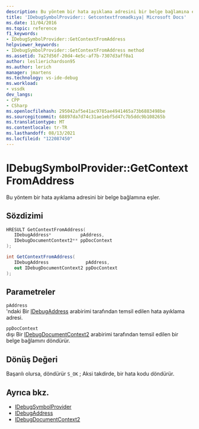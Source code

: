 ```yaml
---
description: Bu yöntem bir hata ayıklama adresini bir belge bağlamına eşler.
title: 'IDebugSymbolProvider:: Getcontextfromadkıya| Microsoft Docs'
ms.date: 11/04/2016
ms.topic: reference
f1_keywords:
- IDebugSymbolProvider::GetContextFromAddress
helpviewer_keywords:
- IDebugSymbolProvider::GetContextFromAddress method
ms.assetid: 7a27d56f-20d4-4e5c-af7b-7307d3aff0a1
author: leslierichardson95
ms.author: lerich
manager: jmartens
ms.technology: vs-ide-debug
ms.workload:
- vssdk
dev_langs:
- CPP
- CSharp
ms.openlocfilehash: 295042af5e41ac9785ae4941465a73b6883498be
ms.sourcegitcommit: 68897da7d74c31ae1ebf5d47c7b5ddc9b108265b
ms.translationtype: MT
ms.contentlocale: tr-TR
ms.lasthandoff: 08/13/2021
ms.locfileid: "122087450"
---
```

# <a name="idebugsymbolprovidergetcontextfromaddress"></a>IDebugSymbolProvider::GetContextFromAddress
Bu yöntem bir hata ayıklama adresini bir belge bağlamına eşler.

## <a name="syntax"></a>Sözdizimi

```cpp
HRESULT GetContextFromAddress( 
   IDebugAddress*           pAddress,
   IDebugDocumentContext2** ppDocContext
);
```

```csharp
int GetContextFromAddress(
   IDebugAddress              pAddress,
   out IDebugDocumentContext2 ppDocContext
);
```

## <a name="parameters"></a>Parametreler
`pAddress`\
'ndaki Bir [IDebugAddress](../../../extensibility/debugger/reference/idebugaddress.md) arabirimi tarafından temsil edilen hata ayıklama adresi.

`ppDocContext`\
dışı Bir [IDebugDocumentContext2](../../../extensibility/debugger/reference/idebugdocumentcontext2.md) arabirimi tarafından temsil edilen bir belge bağlamını döndürür.

## <a name="return-value"></a>Dönüş Değeri
 Başarılı olursa, döndürür `S_OK` ; Aksi takdirde, bir hata kodu döndürür.

## <a name="see-also"></a>Ayrıca bkz.
- [IDebugSymbolProvider](../../../extensibility/debugger/reference/idebugsymbolprovider.md)
- [IDebugAddress](../../../extensibility/debugger/reference/idebugaddress.md)
- [IDebugDocumentContext2](../../../extensibility/debugger/reference/idebugdocumentcontext2.md)
